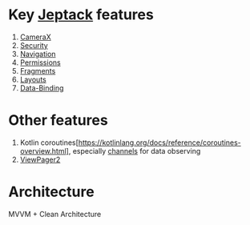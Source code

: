 # Key [Jeptack](https://developer.android.com/jetpack) features
1. [CameraX](https://developer.android.com/training/camerax)
2. [Security](https://developer.android.com/topic/security/data)
3. [Navigation](https://developer.android.com/topic/libraries/architecture/navigation.html)
4. [Permissions](https://developer.android.com/guide/topics/permissions/index.html)
5. [Fragments](https://developer.android.com/guide/components/fragments)
6. [Layouts](https://developer.android.com/guide/topics/ui/declaring-layout)
7. [Data-Binding](https://developer.android.com/topic/libraries/data-binding)

# Other features
1. Kotlin coroutines[https://kotlinlang.org/docs/reference/coroutines-overview.html], especially [channels](https://kotlinlang.org/docs/reference/coroutines/channels.html) for data observing
2. [ViewPager2](https://github.com/googlesamples/android-viewpager2)

# Architecture
MVVM + Clean Architecture